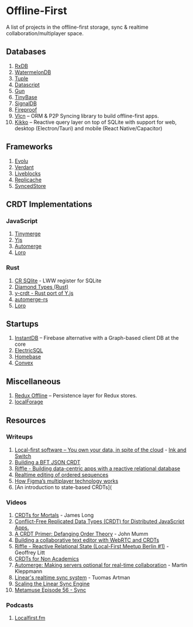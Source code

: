   # Offline-First

A list of projects in the offline-first storage, sync & realtime collaboration/multiplayer space.

## Databases

1. [RxDB](https://github.com/pubkey/rxdb)
2. [WatermelonDB](https://github.com/Nozbe/WatermelonDB)
3. [Tuple](https://github.com/ccorcos/tuple-database)
4. [Datascript](https://github.com/tonsky/datascript)
5. [Gun](https://github.com/amark/gun)
6. [TinyBase](https://tinybase.org/)
7. [SignalDB](https://signaldb.js.org/)
8. [Fireproof](https://use-fireproof.com/)
9. [Vlcn](https://github.com/vlcn-io/vlcn-orm) – ORM & P2P Syncing library to build offline-first apps.
10. [Kikko](https://github.com/kikko-land/kikko) – Reactive query layer on top of SQLite with support for web, desktop (Electron/Tauri) and mobile (React Native/Capacitor)

## Frameworks
1. [Evolu](https://github.com/evoluhq/evolu)
2. [Verdant](https://github.com/a-type/verdant)
3. [Liveblocks](https://liveblocks.io)
4. [Replicache](https://replicache.dev/)
5. [SyncedStore](https://github.com/yousefed/SyncedStore)

## CRDT Implementations

### JavaScript
1. [Tinymerge](https://github.com/siliconjungle/tiny-merge)
2. [Yjs](https://github.com/yjs/yjs)
3. [Automerge](https://github.com/automerge/automerge)
4. [Loro](https://github.com/loro-dev/loro)

### Rust
1. [CR SQlite](https://github.com/vlcn-io/cr-sqlite) - LWW register for SQLite
2. [Diamond Types (Rust)](https://github.com/josephg/diamond-types)
3. [y-crdt - Rust port of Y.js](https://github.com/y-crdt/y-crdt)
4. [automerge-rs](https://github.com/automerge/automerge-rs)
5. [Loro](https://github.com/loro-dev/loro)


## Startups

1. [InstantDB](https://instantdb.com) – Firebase alternative with a Graph-based client DB at the core
3. [ElectricSQL](https://electric-sql.com/)
4. [Homebase](https://homebase.io/)
5. [Convex](https://www.convex.dev/)

## Miscellaneous

1. [Redux Offline](https://github.com/redux-offline/redux-offline) – Persistence layer for Redux stores.
2. [localForage](https://github.com/localForage/localForage)

## Resources

### Writeups

1. [Local-first software – You own your data, in spite of the cloud](https://www.inkandswitch.com/local-first/) - [Ink and Switch](https://www.inkandswitch.com)
2. [Building a BFT JSON CRDT](https://jzhao.xyz/posts/bft-json-crdt/)
3. [Riffle - Building data-centric apps with a reactive relational database](https://riffle.systems/essays/prelude/)
4. [Realtime editing of ordered sequences](https://www.figma.com/blog/realtime-editing-of-ordered-sequences/)
5. [How Figma’s multiplayer technology works](https://www.figma.com/blog/how-figmas-multiplayer-technology-works/)
6. [An introduction to state-based CRDTs](

### Videos

1. [CRDTs for Mortals](https://www.youtube.com/watch?v=DEcwa68f-jY) - James Long
2. [Conflict-Free Replicated Data Types (CRDT) for Distributed JavaScript Apps.](https://www.youtube.com/watch?v=M8-WFTjZoA0)
3. [A CRDT Primer: Defanging Order Theory](https://www.youtube.com/watch?v=OOlnp2bZVRs) - John Mumm
4. [Building a collaborative text editor with WebRTC and CRDTs](https://www.youtube.com/watch?v=hy0ePbpna5Y)
6. [​Riffle - Reactive Relational State (Local-First Meetup Berlin #1)](https://www.youtube.com/watch?v=zjl7CpG9h3w) - Geoffrey Litt
7. [CRDTs for Non Academics](https://www.youtube.com/watch?v=vBU70EjwGfw)
8. [Automerge: Making servers optional for real-time collaboration](https://www.youtube.com/watch?v=PHz17gwiOc8) - Martin Kleppmann
9. [Linear's realtime sync system](https://www.youtube.com/watch?v=WxK11RsLqp4&t=2169s) - Tuomas Artman
10. [Scaling the Linear Sync Engine](https://linear.app/blog/scaling-the-linear-sync-engine)
11. [Metamuse Episode 56 - Sync]([url](https://museapp.com/podcast/56-sync/)https://museapp.com/podcast/56-sync/)

### Podcasts
1. [Localfirst.fm](https://localfirst.fm/)
